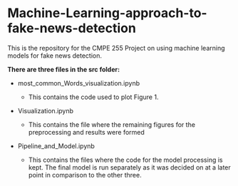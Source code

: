 # Machine-Learning-approach-to-fake-news-detection
This is the repository for the CMPE 255 Project on using machine learning models for fake news detection.

**There are three files in the src folder:**

- most_common_Words_visualization.ipynb

  - This contains the code used to plot Figure 1.

- Visualization.ipynb

  - This contains the file where the remaining figures for the preprocessing and results were formed

- Pipeline_and_Model.ipynb

  - This contains the files where the code for the model processing is kept. The final model is run separately as it was decided on at a later point in comparison to the other three.

  